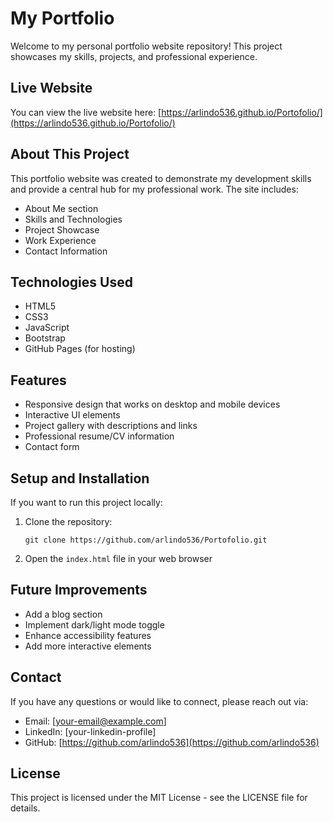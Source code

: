 # My Portfolio

Welcome to my personal portfolio website repository! This project showcases my skills, projects, and professional experience.

## Live Website

You can view the live website here: [https://arlindo536.github.io/Portofolio/](https://arlindo536.github.io/Portofolio/)

## About This Project

This portfolio website was created to demonstrate my  development skills and provide a central hub for my professional work. The site includes:

- About Me section
- Skills and Technologies
- Project Showcase
- Work Experience
- Contact Information

## Technologies Used

- HTML5
- CSS3
- JavaScript
- Bootstrap
- GitHub Pages (for hosting)

## Features

- Responsive design that works on desktop and mobile devices
- Interactive UI elements
- Project gallery with descriptions and links
- Professional resume/CV information
- Contact form

## Setup and Installation

If you want to run this project locally:

1. Clone the repository:
   ```
   git clone https://github.com/arlindo536/Portofolio.git
   ```
2. Open the `index.html` file in your web browser

## Future Improvements

- Add a blog section
- Implement dark/light mode toggle
- Enhance accessibility features
- Add more interactive elements

## Contact

If you have any questions or would like to connect, please reach out via:
- Email: [your-email@example.com]
- LinkedIn: [your-linkedin-profile]
- GitHub: [https://github.com/arlindo536](https://github.com/arlindo536)

## License

This project is licensed under the MIT License - see the LICENSE file for details.

